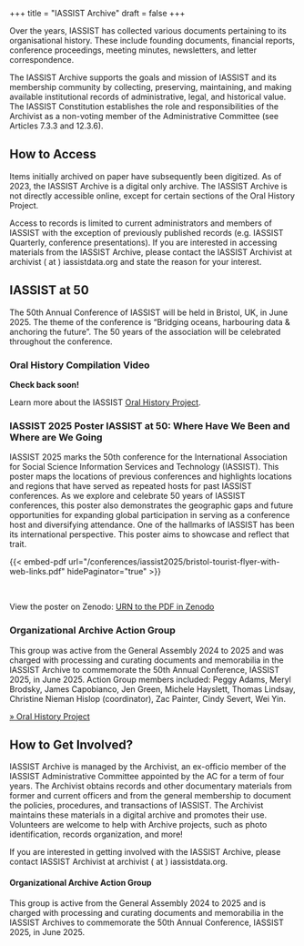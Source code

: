 +++
title = "IASSIST Archive"
draft = false
+++

Over the years, IASSIST has collected various documents pertaining to its organisational history. These include founding documents, financial reports, conference proceedings, meeting minutes, newsletters, and letter correspondence. 

The IASSIST Archive supports the goals and mission of IASSIST and its membership community by collecting, preserving, maintaining, and making available institutional records of administrative, legal, and historical value. The IASSIST Constitution establishes the role and responsibilities of the Archivist as a non-voting member of the Administrative Committee (see Articles 7.3.3 and 12.3.6).

## How to Access

Items initially archived on paper have subsequently been digitized. As of 2023, the IASSIST Archive is a digital only archive. The IASSIST Archive is not directly accessible online, except for certain sections of the Oral History Project.

Access to records is limited to current administrators and members of IASSIST with the exception of previously published records (e.g. IASSIST Quarterly, conference presentations). If you are interested in accessing materials from the IASSIST Archive, please contact the IASSIST Archivist at archivist ( at ) iassistdata.org and state the reason for your interest.

## IASSIST at 50

The 50th Annual Conference of IASSIST will be held in Bristol, UK, in June 2025. The theme of the conference is “Bridging oceans, harbouring data & anchoring the future”. The 50 years of the association will be celebrated throughout the conference. 

<!--
### IASSIST at 50 feed

Description fo the feed (here just an example of an embedded video).
-->

### Oral History Compilation Video

**Check back soon!**

Learn more about the IASSIST [Oral History Project](/community/archive/oral-history-project/).

### IASSIST 2025 Poster IASSIST at 50: Where Have We Been and Where are We Going

IASSIST 2025 marks the 50th conference for the International Association for Social Science Information Services and Technology (IASSIST). This poster maps the locations of previous conferences and highlights locations and regions that have served as repeated hosts for past IASSIST conferences. As we explore and celebrate 50 years of IASSIST conferences, this poster also demonstrates the geographic gaps and future opportunities for expanding global participation in serving as a conference host and diversifying attendance. One of the hallmarks of IASSIST has been its international perspective. This poster aims to showcase and reflect that trait.

{{< embed-pdf url="/conferences/iassist2025/bristol-tourist-flyer-with-web-links.pdf" hidePaginator="true" >}}

<br />

View the poster on Zenodo: [URN to the PDF in Zenodo <span class="fas fa-external-link-alt"></span>]()


### Organizational Archive Action Group

This group was active from the General Assembly 2024 to 2025 and was charged with processing and curating documents and memorabilia in the IASSIST Archive to commemorate the 50th Annual Conference, IASSIST 2025, in June 2025. Action Group members included: Peggy Adams, Meryl Brodsky, James Capobianco, Jen Green, Michele Hayslett, Thomas Lindsay, Christine Nieman Hislop (coordinator), Zac Painter, Cindy Severt, Wei Yin. 

[&raquo; Oral History Project](/community/archive/oral-history-project/)

## How to Get Involved?

IASSIST Archive is managed by the Archivist, an ex-officio member of the IASSIST Administrative Committee appointed by the AC for a term of four years. The Archivist obtains records and other documentary materials from former and current officers and from the general membership to document the policies, procedures, and transactions of IASSIST. The Archivist maintains these materials in a digital archive and promotes their use. Volunteers are welcome to help with Archive projects, such as photo identification, records organization, and more!

If you are interested in getting involved with the IASSIST Archive, please contact IASSIST Archivist at archivist ( at ) iassistdata.org. 

#### Organizational Archive Action Group

This group is active from the General Assembly 2024 to 2025 and is charged with processing and curating documents and memorabilia in the IASSIST Archives to commemorate the 50th Annual Conference, IASSIST 2025, in June 2025.

<br />

<br />
